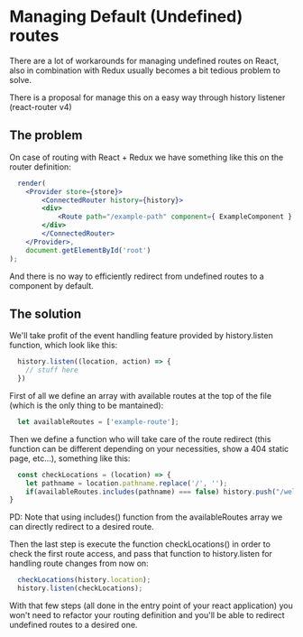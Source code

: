 # Managing Default (Undefined) routes
There are a lot of workarounds for managing undefined routes on React, also in combination with Redux usually becomes a bit tedious problem to solve.

There is a proposal for manage this on a easy way through history listener (react-router v4)

## The problem
On case of routing with React + Redux we have something like this on the router definition:
```jsx
  render(
    <Provider store={store}>
        <ConnectedRouter history={history}>
        <div>
            <Route path="/example-path" component={ ExampleComponent } />
        </div>
        </ConnectedRouter>
    </Provider>,
    document.getElementById('root')
);
```
And there is no way to efficiently redirect from undefined routes to a component by default. 

## The solution
We'll take profit of the event handling feature provided by history.listen function, which look like this:
```js
  history.listen((location, action) => {
    // stuff here
  })
```
First of all we define an array with available routes at the top of the file (which is the only thing to be mantained):
```js
  let availableRoutes = ['example-route'];
````

Then we define a function who will take care of the route redirect (this function can be different depending on your necessities, show a 404 static page, etc...), something like this:
```js
  const checkLocations = (location) => {
    let pathname = location.pathname.replace('/', '');
    if(availableRoutes.includes(pathname) === false) history.push("/welcome"); 
}
```
PD: Note that using includes() function from the availableRoutes array we can directly redirect to a desired route.

Then the last step is execute the function checkLocations() in order to check the first route access, and pass that function to history.listen for handling route changes from now on:

```js
  checkLocations(history.location);
  history.listen(checkLocations);
```

With that few steps (all done in the entry point of your react application) you won't need to refactor your routing definition and you'll be able to redirect undefined routes to a desired one.
